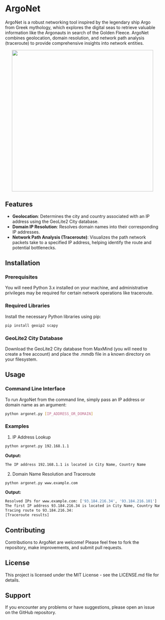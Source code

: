 # ArgoNet

ArgoNet is a robust networking tool inspired by the legendary ship Argo from Greek mythology, which explores the digital seas to retrieve valuable information like the Argonauts in search of the Golden Fleece. ArgoNet combines geolocation, domain resolution, and network path analysis (traceroute) to provide comprehensive insights into network entities.

<p align="center">
  <img width="460" height="460" src="https://github.com/prodrom3/ArgoNet/assets/7604466/6343df52-d5e6-4c1c-b1cf-3e904b694331">
</p>

## Features
- **Geolocation**: Determines the city and country associated with an IP address using the GeoLite2 City database.
- **Domain IP Resolution**: Resolves domain names into their corresponding IP addresses.
- **Network Path Analysis (Traceroute)**: Visualizes the path network packets take to a specified IP address, helping identify the route and potential bottlenecks.

## Installation

### Prerequisites
You will need Python 3.x installed on your machine, and administrative privileges may be required for certain network operations like traceroute.

### Required Libraries
Install the necessary Python libraries using pip:
```bash
pip install geoip2 scapy
```
### GeoLite2 City Database
Download the GeoLite2 City database from MaxMind (you will need to create a free account) and place the .mmdb file in a known directory on your filesystem.

## Usage

### Command Line Interface
To run ArgoNet from the command line, simply pass an IP address or domain name as an argument:

```bash
python argonet.py [IP_ADDRESS_OR_DOMAIN]
```
### Examples
1. IP Address Lookup
```bash
python argonet.py 192.168.1.1
```

**Output:**
```bash
The IP address 192.168.1.1 is located in City Name, Country Name
```
2. Domain Name Resolution and Traceroute
```bash
python argonet.py www.example.com
```

**Output:**
```bash
Resolved IPs for www.example.com: ['93.184.216.34', '93.184.216.101']
The first IP address 93.184.216.34 is located in City Name, Country Name
Tracing route to 93.184.216.34:
[Traceroute results]
```

## Contributing
Contributions to ArgoNet are welcome! Please feel free to fork the repository, make improvements, and submit pull requests.

## License
This project is licensed under the MIT License - see the LICENSE.md file for details.

## Support
If you encounter any problems or have suggestions, please open an issue on the GitHub repository.

